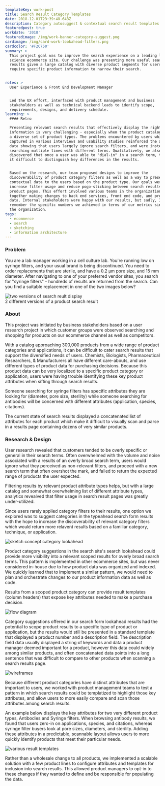 ```yaml
---
templateKey: work-post
title: Search Result Category Templates
date: 2018-12-01T23:39:48.643Z
description: Category autosuggest & contextual search result templates
featuredpost: true
workdate: '2018'
featuredimage: /img/work-banner-category-suggest.png
cardimage: /img/card-work-lookahead-filters.png
cardcolor: '#F2C750'
summary: >
  This project goal was to improve the search experience on a leading life
  science ecommerce site. Our challenge was presenting more useful search
  results given a large catalog with diverse product segments for users who
  require specific product information to narrow their search.

    
roles: >
  User Experience & Front End Development Manager   


  Led the UX effort, interfaced with product management and business
  stakeholders as well as technical backend leads to identify scope,
  requirements, designs, and delivery schedule.
learning: >
  #### Retro

  Presenting relevant search results that effectively display the right product
  information is very challenging - especially when the product catalog contains
  a diverse set of product types. The problems encountered by users which were
  captured in various interviews and usability studies reinforced the analytical
  data showing that users largely ignore search filters, and were instead
  searching multiple times with different terms. Qualitatively, we also
  discovered that once a user was able to "dial-in" in a search term, they found
  it difficult to distinguish key differences in the results.   


  Based on the research, our team proposed designs to improve the
  discoverability of product category filters as well as a way to present more
  contextual data to the users based on the product type. Our goals were to
  increase filter usage and reduce pogo-sticking between search results and
  product pages. This effort involved various teams in the organization working
  together making changes to back end services, front end code, and product
  data. Internal stakeholders were happy with our results, but sadly, I can't
  remember the specific numbers we achieved in terms of our metrics since I left
  the organization. 
tags:
  - ecommerce
  - search
  - sketching
  - information architecture
---
```

### Problem
You are a lab manager working in a cell culture lab. You're running low on syringe filters, and your usual brand is being discontinued. You need to order replacements that are sterile, and have a 0.2 µm pore size, and 15 mm diameter. After navigating to one of your preferred vendor sites, you search for "syringe filters" - hundreds of results are returned from the search. Can you find a suitable replacement in one of the two images below?   


<div class="columns is-centered has-margin-top-32">
  <div class="column is-12 has-text-centered">
    <img class="img" srcset="/img/search-results-A-B.png" alt="two versions of search reult display" />
    <figcaption>2 different versions of a product search result</figcaption>
  </div>
</div> 



### About

This project was initiated by business stakeholders based on a user research project in which customer groups were observed searching and shopping for products on our ecommerce channel as well as competitors. 

With a catalog approaching 300,000 products from a wide range of product categories and applications, it can be difficult to cater search results that support the diversified needs of users. Chemists, Biologists, Pharmaceutical Researchers, & Manufacturers all have different care-abouts, and use different types of product data for purchasing decisions. Because this product data can be very localized to a specific product category or application, users were having trouble identifying these key product attributes when sifting through search results. 

Someone searching for syringe filters has specific attributes they are looking for (diameter, pore size, sterility) while someone searching for antibodies will be concerned with different attributes (application, species, citations).    

The current state of search results displayed a concatenated list of attributes for each product which make it difficult to visually scan and parse in a results page containing dozens of very similar products.

### Research & Design

User research revealed that customers tended to be overly specific or general in their search terms. Often overwhelmed with the volume and noise associated with a results of an overly broad search term, users would ignore what they perceived as non-relevant filters, and proceed with a new search term that often overshot the mark, and failed to return the expected range of products the user expected.    

Filtering results by relevant product attribute types helps, but with a large catalog and somewhat overwhelming list of different attribute types, analytics revealved that filter usage in search result pages was greatly under-utilized. 

Since users rarely applied category filters to their results, one option we explored was to suggest categories in the typeahead search form results with the hope to increase the discoverability of relevant category filters which would return more relavent results based on a familiar category, technique, or application.   

<div class="columns is-centered has-margin-top-32">
  <div class="column is-12 has-text-centered">
    <img class="img" srcset="/img/card-work-lookahead-suggest.jpg" alt="sketch concept category lookahead" />
  </div>
</div>

Product category suggestions in the search site's search lookahead could provide more visibility into a relevant scoped results for overly broad search terms. This pattern is implemented in other ecommerce sites, but was never considered in-house due to how product data was organized and indexed. We quickly learned that to implement a similar pattern, we would need to plan and orchestrate changes to our product information data as well as code.

Results from a scoped product category can provide result templates (column headers) that expose key attributes needed to make a purchase decision. 

<div class="columns is-centered has-margin-top-32">
  <div class="column is-12 has-text-centered">
    <img class="img" srcset="/img/card-work-category-diagram.jpg" alt="flow diagram" />
  </div>
</div>

Category suggestions offered in our search form lookahead results had the potential to scope product results to a specific type of product or application, but the results would still be presented in a standard template that displayed a product number and a description field. The description field data usually displayed a string of keywords and data a product manager deemed important for a product, however this data could widely among similar products, and often concatenated data points into a long sentence that was difficult to compare to other products when scanning a search results page.   

<div class="columns is-centered has-margin-top-32">
  <div class="column is-12 has-text-centered">
    <img class="img" srcset="/img/card-work-category-result-wireframes.jpg" alt="wireframes" />
  </div>
</div>

Because different product categories have distinct attributes that are important to users, we worked with product management teams to test a pattern in which search results could be templatized to highlight those key attributes, and allow users to more easily compare and scan those attributes among search results.  

An example below displays the key attributes for two very different product types, Antibodies and Syringe filters. When browsing antibody results, we found that users zero-in on applications, species, and citations, whereas syringe filter buyers look at pore sizes, diameters, and sterility. Adding these attributes in a predictable, scannable layout allows users to more quickly identify products that meet their particular needs.

<div class="columns is-centered has-margin-top-32">
  <div class="column is-12 has-text-centered">
    <img class="img" srcset="/img/card-work-category-result-template-1.jpg" alt="various result templates" />
  </div>
</div>

Rather than a wholesale change to all products, we implemented a scalable solution with a few product lines to configure attributes and templates for inclusion into search results. This allowed product managers to opt-in to these changes if they wanted to define and be responsible for populating the data.
